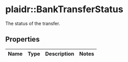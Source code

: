 # plaidr::BankTransferStatus

The status of the transfer.

## Properties
Name | Type | Description | Notes
------------ | ------------- | ------------- | -------------



